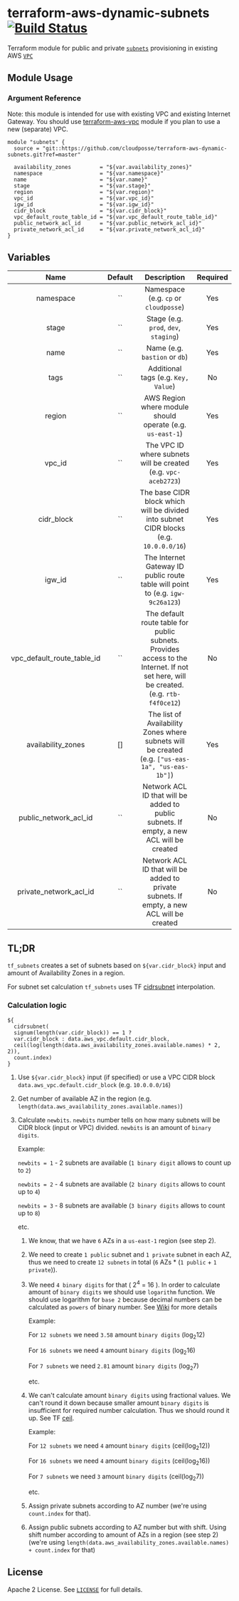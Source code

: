 # terraform-aws-dynamic-subnets [![Build Status](https://travis-ci.org/cloudposse/terraform-aws-dynamic-subnets.svg)](https://travis-ci.org/cloudposse/terraform-aws-dynamic-subnets)

Terraform module for public and private [`subnets`](http://docs.aws.amazon.com/AmazonVPC/latest/UserGuide/VPC_Subnets.html) provisioning in existing AWS [`VPC`](https://aws.amazon.com/vpc)


## Module Usage

### Argument Reference

Note: this module is intended for use with existing VPC and existing Internet Gateway.
You should use [terraform-aws-vpc](https://github.com/cloudposse/terraform-aws-vpc) module if you plan to use a new (separate) VPC.

```hcl
module "subnets" {
  source = "git::https://github.com/cloudposse/terraform-aws-dynamic-subnets.git?ref=master"

  availability_zones         = "${var.availability_zones}"
  namespace                  = "${var.namespace}"
  name                       = "${var.name}"
  stage                      = "${var.stage}"
  region                     = "${var.region}"
  vpc_id                     = "${var.vpc_id}"
  igw_id                     = "${var.igw_id}"
  cidr_block                 = "${var.cidr_block}"
  vpc_default_route_table_id = "${var.vpc_default_route_table_id}"
  public_network_acl_id      = "${var.public_network_acl_id}"
  private_network_acl_id     = "${var.private_network_acl_id}"
}
```


## Variables

|  Name                        |  Default       |  Description                                                                                                                         | Required |
|:----------------------------:|:--------------:|:------------------------------------------------------------------------------------------------------------------------------------:|:--------:|
| namespace                    | ``             | Namespace (e.g. `cp` or `cloudposse`)                                                                                                | Yes      |
| stage                        | ``             | Stage (e.g. `prod`, `dev`, `staging`)                                                                                                | Yes      |
| name                         | ``             | Name  (e.g. `bastion` or `db`)                                                                                                       | Yes      |
| tags                         | ``             | Additional tags (e.g. `Key, Value`)                                                                                                  | No       |
| region                       | ``             | AWS Region where module should operate (e.g. `us-east-1`)                                                                            | Yes      |
| vpc_id                       | ``             | The VPC ID where subnets will be created (e.g. `vpc-aceb2723`)                                                                       | Yes      |
| cidr_block                   | ``             | The base CIDR block which will be divided into subnet CIDR blocks (e.g. `10.0.0.0/16`)                                               | Yes      |
| igw_id                       | ``             | The Internet Gateway ID public route table will point to (e.g. `igw-9c26a123`)                                                       | Yes      |
| vpc_default_route_table_id   | ``             | The default route table for public subnets. Provides access to the Internet. If not set here, will be created. (e.g. `rtb-f4f0ce12`) | No       |
| availability_zones           | []             | The list of Availability Zones where subnets will be created (e.g. `["us-eas-1a", "us-eas-1b"]`)                                     | Yes      |
| public_network_acl_id        | ``             | Network ACL ID that will be added to public subnets.  If empty, a new ACL will be created                                            | No       |
| private_network_acl_id       | ``             | Network ACL ID that will be added to private subnets.  If empty, a new ACL will be created                                           | No       |

## TL;DR

`tf_subnets` creates a set of subnets based on `${var.cidr_block}` input
and amount of Availability Zones in a region.

For subnet set calculation `tf_subnets` uses TF
[cidrsubnet](https://www.terraform.io/docs/configuration/interpolation.html#cidrsubnet-iprange-newbits-netnum-)
interpolation.

### Calculation logic

```hcl
${
  cidrsubnet(
  signum(length(var.cidr_block)) == 1 ?
  var.cidr_block : data.aws_vpc.default.cidr_block,
  ceil(log(length(data.aws_availability_zones.available.names) * 2, 2)),
  count.index)
}
```


1. Use `${var.cidr_block}` input (if specified) or
   use a VPC CIDR block `data.aws_vpc.default.cidr_block` (e.g. `10.0.0.0/16`)
2. Get number of available AZ in the region (e.g. `length(data.aws_availability_zones.available.names)`)
3. Calculate `newbits`. `newbits` number tells on how many subnets will
   be CIDR block (input or VPC) divided. `newbits` is an amount of `binary digits`.

    Example:

    `newbits = 1` - 2 subnets are available (`1 binary digit` allows to count up to `2`)

    `newbits = 2` - 4 subnets are available (`2 binary digits` allows to count up to `4`)

    `newbits = 3` - 8 subnets are available (`3 binary digits` allows to count up to `8`)


    etc.


    1. We know, that we have `6` AZs in a `us-east-1` region (see step 2).
    2. We need to create `1 public` subnet and `1 private` subnet in each AZ,
       thus we need to create `12 subnets` in total (`6` AZs * (`1 public` + `1 private`)).
    3. We need `4 binary digits` for that ( 2<sup>4</sup> = 16 ).
       In order to calculate amount of `binary digits` we should use `logarithm`
       function. We should use logarithm for `base 2` because decimal numbers
       can be calculated as `powers` of binary number.
       See [Wiki](https://en.wikipedia.org/wiki/Binary_number#Decimal)
       for more details

       Example:

       For `12 subnets` we need `3.58` amount `binary digits` (log<sub>2</sub>12)

       For `16 subnets` we need `4` amount `binary digits` (log<sub>2</sub>16)

       For `7 subnets` we need `2.81` amount `binary digits` (log<sub>2</sub>7)

       etc.

    4. We can't calculate amount `binary digits` using fractional values.
       We can't round it down because smaller amount `binary digits` is
       insufficient for required number calculation.
       Thus we should round it up. See TF [ceil](https://www.terraform.io/docs/configuration/interpolation.html#ceil-float-).

       Example:

       For `12 subnets` we need `4` amount `binary digits` (ceil(log<sub>2</sub>12))

       For `16 subnets` we need `4` amount `binary digits` (ceil(log<sub>2</sub>16))

       For `7 subnets` we need `3` amount `binary digits` (ceil(log<sub>2</sub>7))

       etc.

    5. Assign private subnets according to AZ number (we're using `count.index` for that).
    6. Assign public subnets according to AZ number but with shift.
       Using shift number according to amount of AZs in a region (see step 2)
       (we're using `length(data.aws_availability_zones.available.names) + count.index` for that)


## License

Apache 2 License. See [`LICENSE`](LICENSE) for full details.
